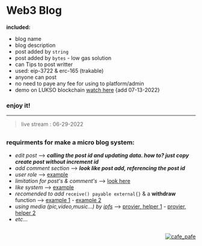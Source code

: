 # Web3 Blog
**included:**
- blog name
- blog description
- post added by `string`
- post added by `bytes` - low gas solution
- can Tips to post writter
- used: eip-3722 & erc-165 (trakable)
- anyone can post
- no need to paye any fee for using to platform/admin
- demo on LUKSO blockchain [watch here](https://explorer.execution.l16.lukso.network/address/0x4cf1bD0AFF1f14651a91152380114a71123Dd329/contracts) {add 07-13-2022}

### enjoy it!

---
> live stream : 06-29-2022

##
### requirments for make a **micro blog system**:
- *edit post* --> ***calling the post id and updating data. how to? just copy create post without increment id*** 
- *add comment section* --> ***look like post add, referencing the post id*** 
- *user role* --> [example](https://docs.openzeppelin.com/contracts/2.x/access-control#using-roles) 
- *limitation for post's & comment's* --> [look here](https://github.com/mosi-sol/live-contracts/blob/cf841ccf04a12560d93302e2b7132eb6f53aaca8/episode-18/string.sol#L6) 
- *like system* --> [example](https://github.com/mosi-sol/live-contracts-s2/tree/main/10-like-system) 
- *recomended to add* `receive() payable external{}` & a **withdraw** function --> [example 1](https://github.com/mosi-sol/live-contracts/tree/main/episode-1) - [example 2](https://github.com/mosi-sol/live-contracts/tree/main/episode-20) 
- *using media (pic,video,music...) by [ipfs](https://ipfs.io)* --> [provier, helper 1](https://nft.storage) - [provier, helper 2](https://pinata.cloud) 
- *etc*...

##

<div align="right"> 
<a href="https://github.com/mosi-sol/live-contract-s3" target="blank">
  <img src="https://img.shields.io/badge/License-MIT-blue?style=flat" alt="cafe_pafe" /></a>  
</div>
